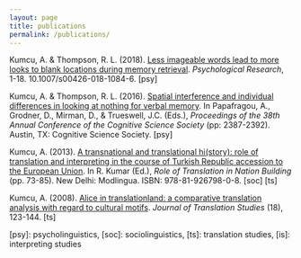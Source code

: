 ```yaml
---
layout: page
title: publications
permalink: /publications/
---
```


<p>Kumcu, A. & Thompson, R. L. (2018). <a href="https://link.springer.com/article/10.1007%2Fs00426-018-1084-6" target="_blank">Less imageable words lead to more looks to blank locations during memory retrieval</a>. <i>Psychological Research</i>, 1-18. 10.1007/s00426-018-1084-6. [psy]</p>
<p>Kumcu, A. & Thompson, R. L. (2016). <a href="alperkumcu.github.io/Effect of Speech Rate and Overlapping on Multimodal Language Processing.pdf" target="_blank">Spatial interference and individual differences in looking at nothing for verbal memory</a>. In Papafragou, A., Grodner, D., Mirman, D., & Trueswell, J.C. (Eds.), <i>Proceedings of the 38th Annual Conference of the Cognitive Science Society</i> (pp: 2387-2392). Austin, TX: Cognitive Science Society. [psy]</p>
<p>Kumcu, A. (2013). <a href="alperkumcu.github.io/Effect of Speech Rate and Overlapping on Multimodal Language Processing.pdf" target="_blank">A transnational and translational hi(story): role of translation and interpreting in the course of Turkish Republic accession to the European Union</a>. In R. Kumar (Ed.), <i>Role of Translation in Nation Building</i> (pp. 73-85). New Delhi: Modlingua. ISBN: 978-81-926798-0-8. [soc] [ts]</p>
<p>Kumcu, A. (2008). <a href="alperkumcu.github.io/Effect of Speech Rate and Overlapping on Multimodal Language Processing.pdf" target="_blank">Alice in translationland: a comparative translation analysis with regard to cultural motifs</a>. <i>Journal of Translation Studies</i> (18), 123-144. [ts]</p>
<p>[psy]: psycholinguistics, [soc]: sociolinguistics, [ts]: translation studies, [is]: interpreting studies</p> 
